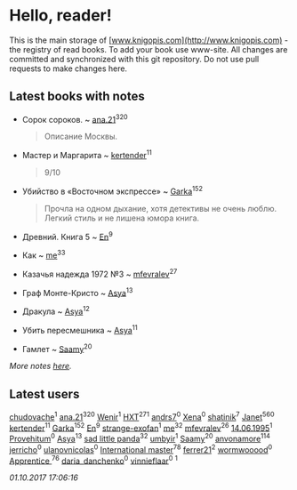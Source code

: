 # Hello, reader!
This is the main storage of [www.knigopis.com](http://www.knigopis.com) - the registry of read books.
To add your book use www-site. All changes are committed and synchronized with this git repository.
Do not use pull requests to make changes here.


## Latest books with notes
* Сорок сороков. ~ [ana.21](users/107/107655526900000657481-google)<sup>320</sup>
    > Описание Москвы.

* Мастер и Маргарита ~ [kertender](users/228/228182315-vkontakte)<sup>11</sup>
    > 9/10

* Убийство в «Восточном экспрессе» ~ [Garka](users/115/115753719718250012620-google)<sup>152</sup>
    > Прочла на одном дыхание, хотя детективы не очень люблю. Легкий стиль и не лишена юмора книга.

* Древний. Книга 5 ~ [En](users/333/333646551-vkontakte)<sup>9</sup>

* Как ~ [me](users/381/381417697-yandex)<sup>33</sup>

* Казачья надежда 1972 №3 ~ [mfevralev](users/140/140966150-vkontakte)<sup>27</sup>

* Граф Монте-Кристо ~ [Asya](users/111/111688198065279912162-google)<sup>13</sup>

* Дракула ~ [Asya](users/111/111688198065279912162-google)<sup>12</sup>

* Убить пересмешника ~ [Asya](users/111/111688198065279912162-google)<sup>11</sup>

* Гамлет ~ [Saamy](users/115/115226508-vkontakte)<sup>20</sup>


_More notes [here](latest_books_with_notes.md)._


## Latest users
[chudovache](users/167/16769871-vkontakte)<sup>1</sup> 
[ana.21](users/107/107655526900000657481-google)<sup>320</sup> 
[Wenir](users/116/116733625041341449770-google)<sup>1</sup> 
[HXT](users/100/100002563462782-facebook)<sup>271</sup> 
[andrs7](users/165/16532414-vkontakte)<sup>0</sup> 
[Xena](users/111/111414612870924829673-google)<sup>0</sup> 
[shatinik](users/386/38632470-vkontakte)<sup>7</sup> 
[Janet](users/108/108113656204404967440-google)<sup>560</sup> 
[kertender](users/228/228182315-vkontakte)<sup>11</sup> 
[Garka](users/115/115753719718250012620-google)<sup>152</sup> 
[En](users/333/333646551-vkontakte)<sup>9</sup> 
[strange-exofan](users/508/508657584-yandex)<sup>1</sup> 
[me](users/381/381417697-yandex)<sup>32</sup> 
[mfevralev](users/140/140966150-vkontakte)<sup>26</sup> 
[14.06.1995](users/811/81151472-vkontakte)<sup>1</sup> 
[Provehitum](users/109/109136801671758719650-google)<sup>0</sup> 
[Asya](users/111/111688198065279912162-google)<sup>13</sup> 
[sad little panda](users/188/1882525281990290-facebook)<sup>32</sup> 
[umbyir](users/323/3236857935-instagram)<sup>1</sup> 
[Saamy](users/115/115226508-vkontakte)<sup>20</sup> 
[anvonamore](users/595/5957175-vkontakte)<sup>114</sup> 
[jerricho](users/449/44943214-vkontakte)<sup>0</sup> 
[ulanovnicolas](users/108/10879683-vkontakte)<sup>0</sup> 
[International master](users/741/74140988-vkontakte)<sup>78</sup> 
[ferrer21](users/103/103504105-vkontakte)<sup>2</sup> 
[wormwooood](users/317/317597785-vkontakte)<sup>0</sup> 
[Apprentice ](users/528/52821952-vkontakte)<sup>76</sup> 
[daria_danchenko](users/167/167284416-vkontakte)<sup>0</sup> 
[vinnieflaar](users/477/4772898-vkontakte)<sup>0</sup> 
[](users/362/362561757-vkontakte)<sup>1</sup> 


_01.10.2017 17:06:16_
